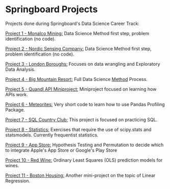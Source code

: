 # Springboard Projects
Projects done during Springboard's Data Science Career Track:

[Project 1 - Monalco Mining:](https://github.com/DSJourney/springboard_projects/tree/master/A%20-%20Monalco%20Mining%20(no%20code)) Data Science Method first step, problem identification (no code).

[Project 2 - Nordic Sensing Company:](https://github.com/DSJourney/springboard_projects/tree/master/B%20-%20Nordic%20Sensing%20Co%20(no%20code)) Data Science Method first step, problem identification (no code).

[Project 3 - London Boroughs:](https://github.com/DSJourney/springboard_projects/tree/master/C%20-%20London%20Housing) Focuses on data wrangling and Exploratory Data Analysis.

[Project 4 - Big Mountain Resort:](https://github.com/DSJourney/springboard_projects/tree/master/D%20-%20Big%20Mountain%20Resort) Full Data Science [Method](https://medium.com/@aiden.dataminer/the-data-science-method-dsm-a-framework-on-how-to-take-your-data-science-projects-to-the-next-91f9fd81e5d1) Process. 

[Project 5 - Quandl API Miniproject:](https://github.com/DSJourney/springboard_projects/tree/master/E%20-%20Quandl%20API) Miniproject focused on learning how APIs work.

[Project 6 - Meteorites:](https://github.com/DSJourney/springboard_projects/tree/master/F%20-%20Meteorites%20(Pandas%20Profiling)) Very short code to learn how to use Pandas Profiling Package.

[Project 7 - SQL Country Club:](https://github.com/DSJourney/springboard_projects/tree/master/G%20-%20SQL%20Country%20Club) This project is focused on practicing SQL.

[Project 8 - Statistics:](https://github.com/DSJourney/springboard_projects/tree/master/H%20-%20Statistics) Exercises that require the use of scipy.stats and statsmodels. Currently frequentist statistics.

[Project 9 - App Store:](https://github.com/DSJourney/springboard_projects/tree/master/I%20-%20App%20Store%20(Permutation)) Hypothesis Testing and Permutation to decide which to integrate Apple's App Store or Google's Play Store

[Project 10 - Red Wine:](https://github.com/DSJourney/springboard_projects/tree/master/J%20-%20Red%20Wine%20(OLS)%20) Ordinary Least Squares (OLS) prediction models for wines.

[Project 11 - Boston Housing:](https://github.com/DSJourney/springboard_projects/tree/master/K%20-%20Boston%20Housing%20(OLS)) Another mini-project on the topic of Linear Regression. 
